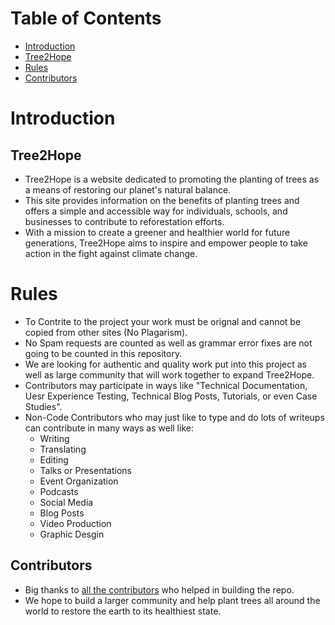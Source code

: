 # Table of Contents
* [Introduction](#introduction)
* [Tree2Hope](#tree2hope)
* [Rules](#rules)
* [Contributors](#contributors)

# Introduction
## Tree2Hope
* Tree2Hope is a website dedicated to promoting the planting of trees as a means of restoring our planet's natural balance.
* This site provides information on the benefits of planting trees and offers a simple and accessible way for individuals, schools, and businesses to contribute to reforestation efforts. 
* With a mission to create a greener and healthier world for future generations, Tree2Hope aims to inspire and empower people to take action in the fight against climate change.

# Rules
* To Contrite to the project your work must be orignal and cannot be copied from other sites (No Plagarism).
* No Spam requests are counted as well as grammar error fixes are not going to be counted in this repository.
* We are looking for authentic and quality work put into this project as well as large community that will work together to expand Tree2Hope.
* Contributors may participate in ways like "Technical Documentation, Uesr Experience Testing, Technical Blog Posts, Tutorials, or even Case Studies".
* Non-Code Contributors who may just like to type and do lots of writeups can contribute in many ways as well like:
  * Writing
  * Translating
  * Editing
  * Talks or Presentations
  * Event Organization
  * Podcasts
  * Social Media
  * Blog Posts
  * Video Production
  * Graphic Desgin
  


## Contributors
* Big thanks to [all the contributors](https://github.com/Virtual4087/Tree2Hope/graphs/contributors)
who helped in building the repo.
* We hope to build a larger community and help plant trees all around the world to restore the earth to its healthiest state.

